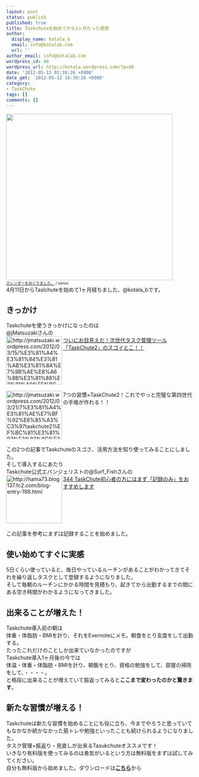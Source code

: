 ```yaml
---
layout: post
status: publish
published: true
title: Taskchuteを始めてから1ヶ月たった感想
author:
  display_name: kotala_b
  email: info@kotalab.com
  url: ''
author_email: info@kotalab.com
wordpress_id: 48
wordpress_url: http://kotala.wordpress.com/?p=48
date: '2012-05-13 01:39:26 +0900'
date_gmt: '2012-05-12 16:39:26 +0900'
category:
- TaskChute
tags: []
comments: []
---
```

<p><a href="https://kotalab.com/wp-content/uploads/cal.jpg" target="_blank"><img src="https://kotalab.com/wp-content/uploads/cal.jpg" alt="" title="cal" width="448" height="448" class="alignnone size-full wp-image-656" /></a><br /><span style="font-size:10px;"><a href="http://www.flickr.com/photos/busbong/5345325898/" title="カレンダーをめくりました。" target="_blank">カレンダーをめくりました。</a> / senov</span><br />
4月11日からTaslchuteを始めて1ヶ月経ちました、@kotala_bです。<br />
<!--more--></p>
<h2>きっかけ</h2>
<p>Taskchuteを使うきっかけになったのは<br />
@jMatsuzakiさんの<br />
<a href="http://jmatsuzaki.wordpress.com/2012/03/15/%E3%81%A4%E3%81%84%E3%81%AB%E3%81%8A%E7%9B%AE%E8%A6%8B%E3%81%88%E3%81%A0%EF%BC%81%E6%AC%A1%E4%B8%96%E4%BB%A3%E3%82%BF%E3%82%B9%E3%82%AF%E7%AE%A1%E7%90%86%E3%83%84%E3%83%BC%E3%83%AB%E3%80%8Ctaskchute2/" target="_blank"><img title="ついにお目見えだ！次世代タスク管理ツール「TaskChute2」のスゴイとこ！！ | jMatsuzaki" src="http://capture.heartrails.com/150x130?http://jmatsuzaki.wordpress.com/2012/03/15/%E3%81%A4%E3%81%84%E3%81%AB%E3%81%8A%E7%9B%AE%E8%A6%8B%E3%81%88%E3%81%A0%EF%BC%81%E6%AC%A1%E4%B8%96%E4%BB%A3%E3%82%BF%E3%82%B9%E3%82%AF%E7%AE%A1%E7%90%86%E3%83%84%E3%83%BC%E3%83%AB%E3%80%8Ctaskchute2/" alt="http://jmatsuzaki.wordpress.com/2012/03/15/%E3%81%A4%E3%81%84%E3%81%AB%E3%81%8A%E7%9B%AE%E8%A6%8B%E3%81%88%E3%81%A0%EF%BC%81%E6%AC%A1%E4%B8%96%E4%BB%A3%E3%82%BF%E3%82%B9%E3%82%AF%E7%AE%A1%E7%90%86%E3%83%84%E3%83%BC%E3%83%AB%E3%80%8Ctaskchute2/" width="150" height="130" align="left"/></a><a title="ついにお目見えだ！次世代タスク管理ツール「TaskChute2」のスゴイとこ！！" href="http://jmatsuzaki.wordpress.com/2012/03/15/%E3%81%A4%E3%81%84%E3%81%AB%E3%81%8A%E7%9B%AE%E8%A6%8B%E3%81%88%E3%81%A0%EF%BC%81%E6%AC%A1%E4%B8%96%E4%BB%A3%E3%82%BF%E3%82%B9%E3%82%AF%E7%AE%A1%E7%90%86%E3%83%84%E3%83%BC%E3%83%AB%E3%80%8Ctaskchute2/" target="_blank">ついにお目見えだ！次世代タスク管理ツール「TaskChute2」のスゴイとこ！！</a><br style="clear:both;" /><br />
<img title="7つの習慣&times;TaskChute2！これでやっと完璧な第四世代の手帳が作れる！！ | 旧jMatsuzaki" src="http://capture.heartrails.com/150x130?http://jmatsuzaki.wordpress.com/2012/03/21/7%E3%81%A4%E3%81%AE%E7%BF%92%E6%85%A3%C3%97taskchute2%EF%BC%81%E3%81%93%E3%82%8C%E3%81%A7%E3%82%84%E3%81%A3%E3%81%A8%E5%AE%8C%E7%92%A7%E3%81%AA%E7%AC%AC%E5%9B%9B%E4%B8%96%E4%BB%A3%E3%81%AE%E6%89%8B/" alt="http://jmatsuzaki.wordpress.com/2012/03/21/7%E3%81%A4%E3%81%AE%E7%BF%92%E6%85%A3%C3%97taskchute2%EF%BC%81%E3%81%93%E3%82%8C%E3%81%A7%E3%82%84%E3%81%A3%E3%81%A8%E5%AE%8C%E7%92%A7%E3%81%AA%E7%AC%AC%E5%9B%9B%E4%B8%96%E4%BB%A3%E3%81%AE%E6%89%8B/" width="150" height="130" align="left"/>7つの習慣&times;TaskChute2！これでやっと完璧な第四世代の手帳が作れる！！<br style="clear:both;" /><br />
この2つの記事でTaskchuteのスゴさ、活用方法を知り使ってみることにしました。<br />
そして導入するにあたり<br />
Taskchute公式エバンジェリストの@Surf_Fishさんの<br />
<a href="http://hama73.blog137.fc2.com/blog-entry-198.html" target="_blank"><img title="344 TaskChute初心者の方にはまず「記録のみ」をおすすめします | 化学系メーカー研究職です" src="http://capture.heartrails.com/150x130?http://hama73.blog137.fc2.com/blog-entry-198.html" alt="http://hama73.blog137.fc2.com/blog-entry-198.html" width="150" height="130" align="left"/></a><a title="344 TaskChute初心者の方にはまず「記録のみ」をおすすめします " href="http://hama73.blog137.fc2.com/blog-entry-198.html" target="_blank">344 TaskChute初心者の方にはまず「記録のみ」をおすすめします</a><br style="clear:both;" /><br />
この記事を参考にまずは記録することを始めました。<br />
<!--more--></p>
<h2>使い始めてすぐに実感</h2>
<p>5日くらい使っていると、毎日やっているルーチンがあることがわかってきてそれを繰り返しタスクとして登録するようになりました。<br />
そして毎朝のルーチンにかかる時間を見積もり、起きてから出勤するまでの間にある空き時間がわかるようになってきました。</p>
<h2>出来ることが増えた！</h2>
<p>Taskchute導入前の朝は<br />
体重・体脂肪・BMIを計り、それをEvernoteにメモ。朝食をとり支度をして出勤する。<br />
たったこれだけのことしか出来ていなかったのですが<br />
Taskchute導入1ヶ月後の今では<br />
体温・体重・体脂肪・BMIを計り、朝飯をとり、資格の勉強をして、部屋の掃除をして、・・・・。<br />
と格段に出来ることが増えていて振返ってみると<strong>ここまで変わったのかと驚きます</strong>。</p>
<h2>新たな習慣が増える！</h2>
<p>Taskchuteは新たな習慣を始めることにも役に立ち、今までやろうと思っていてもなかなか続かなかった筋トレや勉強といったことも続けられるようになりました。<br />
タスク管理+振返り・見直しが出来るTasukchuteオススメです！<br />
いきなり有料版を使ってみるのは勇気がいるという方は無料版をまずは試してみてください。<br />
自分も無料版から始めました。ダウンロードは<strong><a title="Taskchute" href="https://55auto.biz/cyblog/touroku/taskchute2c.htm" target="_blank">こちら</a></strong>から</p>
